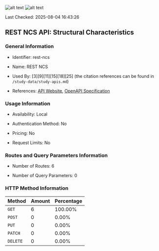![alt text](https://img.shields.io/badge/OpenAPI_Specification-Oudated-orange.svg) ![alt text](https://img.shields.io/badge/Server_URL-Missing-orange.svg)

Last Checked: 2025-08-04 16:43:26

## REST NCS API: Structural Characteristics

### General Information

- Identifier: rest-ncs

- Name: REST NCS

- Used By: [3][9][11][15][18][25] (the citation references can be found in `/study-data/study-apis.md`)

- References: [API Website](https://github.com/WebFuzzing/EMB/tree/master/jdk_8_maven/cs/rest/artificial/ncs), [OpenAPI Specification](https://github.com/WebFuzzing/EMB/blob/master/openapi-swagger/rest-ncs.json)

### Usage Information

- Availability: Local

- Authentication Method: No

- Pricing: No

- Request Limits: No

### Routes and Query Parameters Information

- Number of Routes: 6

- Number of Query Parameters: 0

### HTTP Method Information

| Method | Amount | Percentage |
|--------|--------|------------|
| `GET` | 6 | 100.00% |
| `POST` | 0 | 0.00% |
| `PUT` | 0 | 0.00% |
| `PATCH` | 0 | 0.00% |
| `DELETE` | 0 | 0.00% |
